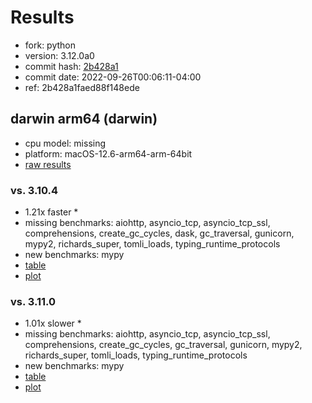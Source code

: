 # Results

- fork: python
- version: 3.12.0a0
- commit hash: [2b428a1](https://github.com/python/cpython/commit/2b428a1)
- commit date: 2022-09-26T00:06:11-04:00
- ref: 2b428a1faed88f148ede

## darwin arm64 (darwin)

- cpu model: missing
- platform: macOS-12.6-arm64-arm-64bit
- [raw results](bm-20220926-darwin-arm64-python-2b428a1faed88f148ede-3.12.0a0-2b428a1.json)

### vs. 3.10.4

- 1.21x faster \*
- missing benchmarks: aiohttp, asyncio_tcp, asyncio_tcp_ssl, comprehensions, create_gc_cycles, dask, gc_traversal, gunicorn, mypy2, richards_super, tomli_loads, typing_runtime_protocols
- new benchmarks: mypy
- [table](bm-20220926-darwin-arm64-python-2b428a1faed88f148ede-3.12.0a0-2b428a1-vs-3.10.4.md)
- [plot](bm-20220926-darwin-arm64-python-2b428a1faed88f148ede-3.12.0a0-2b428a1-vs-3.10.4.png)

### vs. 3.11.0

- 1.01x slower \*
- missing benchmarks: aiohttp, asyncio_tcp, asyncio_tcp_ssl, comprehensions, create_gc_cycles, gc_traversal, gunicorn, mypy2, richards_super, tomli_loads, typing_runtime_protocols
- new benchmarks: mypy
- [table](bm-20220926-darwin-arm64-python-2b428a1faed88f148ede-3.12.0a0-2b428a1-vs-3.11.0.md)
- [plot](bm-20220926-darwin-arm64-python-2b428a1faed88f148ede-3.12.0a0-2b428a1-vs-3.11.0.png)

